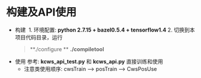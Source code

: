 

# 构建及API使用


* 构建
  1. 环境配置: **python 2.7.15 + bazel0.5.4 + tensorflow1.4**
  2. 切换到本项目代码目录，运行
    > **./configure  **
    > **./compiletool**
* 使用
  参考: **kcws_api_test.py** 和 **kcws_api.py** 直接训练和使用
  * 注意类使用顺序: cwsTrain --> posTrain --> CwsPosUse
